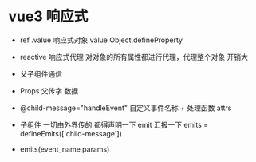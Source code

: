 # vue3 响应式
 - ref .value 响应式对象  value Object.defineProperty
 - reactive 响应式代理 对对象的所有属性都进行代理，代理整个对象 开销大

 - 父子组件通信
  - Props 父传字 数据
  - @child-message="handleEvent" 自定义事件名称 + 处理函数 attrs
  - 子组件 一切由外界传的 都得声明一下
  emit 汇报一下
    emits = defineEmits(['child-message'])
  - emits(event_name,params)

 